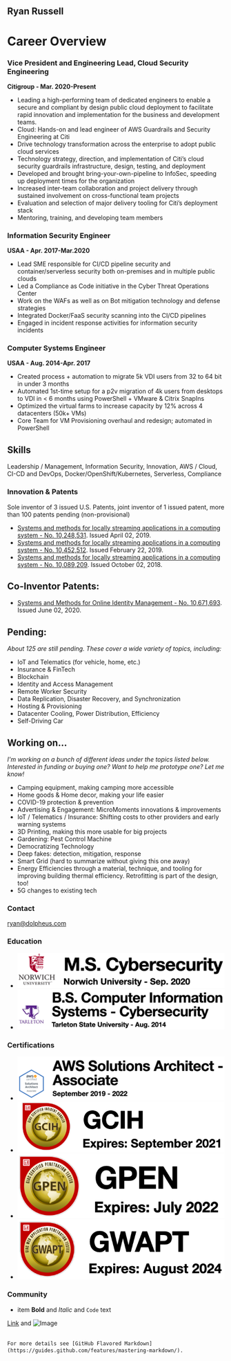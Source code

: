 ## Ryan Russell

# Career Overview
### Vice President and Engineering Lead, Cloud Security Engineering
**Citigroup - Mar. 2020-Present**
- Leading a high-performing team of dedicated engineers to enable a secure and compliant by design public cloud deployment to facilitate rapid innovation and implementation for the business and development teams.
- Cloud: Hands-on and lead engineer of AWS Guardrails and Security Engineering at Citi
- Drive technology transformation across the enterprise to adopt public cloud services
- Technology strategy, direction, and implementation of Citi’s cloud security guardrails infrastructure, design, testing, and deployment
- Developed and brought bring-your-own-pipeline to InfoSec, speeding up deployment times for the organization
- Increased inter-team collaboration and project delivery through sustained involvement on cross-functional team projects
- Evaluation and selection of major delivery tooling for Citi’s deployment stack
- Mentoring, training, and developing team members
### Information Security Engineer
**USAA - Apr. 2017-Mar.2020**
- Lead SME responsible for CI/CD pipeline security and container/serverless security both on-premises and in multiple public clouds
- Led a Compliance as Code initiative in the Cyber Threat Operations Center
- Work on the WAFs as well as on Bot mitigation technology and defense strategies
- Integrated Docker/FaaS security scanning into the CI/CD pipelines
- Engaged in incident response activities for information security incidents
### Computer Systems Engineer
**USAA - Aug. 2014-Apr. 2017**
- Created process + automation to migrate 5k VDI users from 32 to 64 bit in under 3 months
- Automated 1st-time setup for a p2v migration of 4k users from desktops to VDI in < 6 months using PowerShell + VMware & Citrix SnapIns
- Optimized the virtual farms to increase capacity by 12% across 4 datacenters (50k+ VMs)
- Core Team for VM Provisioning overhaul and redesign; automated in PowerShell

 
       

## Skills
Leadership / Management, Information Security, Innovation, AWS / Cloud, CI-CD and DevOps, Docker/OpenShift/Kubernetes, Serverless, Compliance

### Innovation & Patents
Sole inventor of 3 issued U.S. Patents, joint inventor of 1 issued patent, more than 100 patents pending (non-provisional)
- [Systems and methods for locally streaming applications in a computing system - No. 10,248,531](http://patft.uspto.gov/netacgi/nph-Parser?Sect1=PTO1&Sect2=HITOFF&d=PALL&p=1&u=%2Fnetahtml%2FPTO%2Fsrchnum.htm&r=1&f=G&l=50&s1=10248531.PN.&OS=PN/10248531&RS=PN/10248531). Issued April 02, 2019.
- [Systems and methods for locally streaming applications in a computing system - No. 10,452,512](http://patft.uspto.gov/netacgi/nph-Parser?Sect1=PTO2&Sect2=HITOFF&p=1&u=%2Fnetahtml%2FPTO%2Fsearch-bool.html&r=1&f=G&l=50&co1=AND&d=PTXT&s1=10,452,512.PN.&OS=PN/10,452,512&RS=PN/10,452,512). Issued February 22, 2019.
- [Systems and methods for locally streaming applications in a computing system - No. 10,089,209](http://patft.uspto.gov/netacgi/nph-Parser?Sect1=PTO2&Sect2=HITOFF&p=1&u=%2Fnetahtml%2FPTO%2Fsearch-bool.html&r=1&f=G&l=50&co1=AND&d=PTXT&s1=10,089,209.PN.&OS=PN/10,089,209&RS=PN/10,089,209). Issued October 02, 2018. 
## Co-Inventor Patents:
- [Systems and Methods for Online Identity Management - No. 10,671,693](http://patft.uspto.gov/netacgi/nph-Parser?Sect1=PTO1&Sect2=HITOFF&p=1&u=/netahtml/PTO/srchnum.html&r=1&f=G&l=50&d=PALL&s1=10671693.PN.). Issued June 02, 2020.
## Pending: 
_About 125 are still pending. These cover a wide variety of topics, including:_
- IoT and Telematics (for vehicle, home, etc.)
- Insurance & FinTech
- Blockchain
- Identity and Access Management
- Remote Worker Security
- Data Replication, Disaster Recovery, and Synchronization
- Hosting & Provisioning
- Datacenter Cooling, Power Distribution, Efficiency
- Self-Driving Car
## Working on... 
_I'm working on a bunch of different ideas under the topics listed below. Interested in funding or buying one? Want to help me prototype one? Let me know!_
- Camping equipment, making camping more accessible
- Home goods & Home decor, making your life easier
- COVID-19 protection & prevention
- Advertising & Engagement: MicroMoments innovations & improvements
- IoT / Telematics / Insurance: Shifting costs to other providers and early warning systems
- 3D Printing, making this more usable for big projects
- Gardening: Pest Control Machine
- Democratizing Technology
- Deep fakes: detection, mitigation, response
- Smart Grid (hard to summarize without giving this one away)
- Energy Efficiencies through a material, technique, and tooling for improving building thermal efficiency. Retrofitting is part of the design, too!
- 5G changes to existing tech
### Contact
ryan@dolpheus.com

### Education
- ![Norwich_University_Master_Science](https://raw.githubusercontent.com/DolpheusLabs/Resume/gh-pages/NU_MS_Cyber.png)
- ![Tarleton_State_University_Bachelors_Science_CIS_Cybersecurity](https://raw.githubusercontent.com/DolpheusLabs/Resume/gh-pages/TSU_img.png)

### Certifications
- ![AWS-SAA](https://raw.githubusercontent.com/DolpheusLabs/Resume/gh-pages/AWS%20-%20SAA.png)
- ![SANS_GIAC_GCIH](https://raw.githubusercontent.com/DolpheusLabs/Resume/gh-pages/GCIH_Logo.png)
- ![SANS_GIAC_GPEN](https://raw.githubusercontent.com/DolpheusLabs/Resume/gh-pages/GPEN_Logo.png)
- ![SANS_GIAC_GWAPT](https://raw.githubusercontent.com/DolpheusLabs/Resume/gh-pages/GWAPT_Logo.png)



### Community
- item
**Bold** and _Italic_ and `Code` text

[Link](url) and ![Image](src)
```

For more details see [GitHub Flavored Markdown](https://guides.github.com/features/mastering-markdown/).

